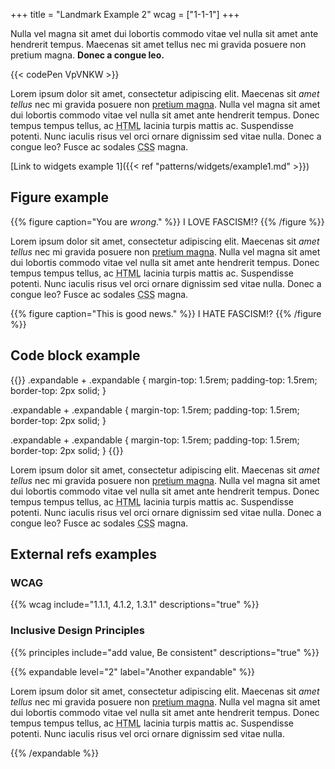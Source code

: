 +++
title = "Landmark Example 2"
wcag = ["1-1-1"]
+++

<p>Nulla vel magna sit amet dui lobortis commodo vitae vel nulla sit amet ante hendrerit tempus. Maecenas sit amet tellus nec mi gravida posuere non pretium magna. <strong>Donec a congue leo. </strong></p>

{{< codePen VpVNKW >}}

<p>Lorem ipsum dolor sit amet, consectetur adipiscing elit. Maecenas sit <em>amet tellus</em> nec mi gravida posuere non <a href='#'>pretium magna</a>. Nulla vel magna sit amet dui lobortis commodo vitae vel nulla sit amet ante hendrerit tempus. Donec tempus tempus tellus, ac <abbr title='Hypertext Markup Language'>HTML</abbr> lacinia turpis mattis ac. Suspendisse potenti. Nunc iaculis risus vel orci ornare dignissim sed vitae nulla. Donec a congue leo? Fusce ac sodales <abbr title='Cascading Style Sheets'>CSS</abbr> magna. </p>

[Link to widgets example 1]({{< ref "patterns/widgets/example1.md" >}})

## Figure example

{{% figure caption="You are <em>wrong</em>." %}}
  I LOVE FASCISM!?
{{% /figure %}}

<p>Lorem ipsum dolor sit amet, consectetur adipiscing elit. Maecenas sit <em>amet tellus</em> nec mi gravida posuere non <a href='#'>pretium magna</a>. Nulla vel magna sit amet dui lobortis commodo vitae vel nulla sit amet ante hendrerit tempus. Donec tempus tempus tellus, ac <abbr title='Hypertext Markup Language'>HTML</abbr> lacinia turpis mattis ac. Suspendisse potenti. Nunc iaculis risus vel orci ornare dignissim sed vitae nulla. Donec a congue leo? Fusce ac sodales <abbr title='Cascading Style Sheets'>CSS</abbr> magna. </p>

{{% figure caption="This is good news." %}}
  I HATE FASCISM!?
{{% /figure %}}

## Code block example

{{<codeBlock lang="css" numbered="true">}}
  .expandable + .expandable {
    margin-top: 1.5rem;
    padding-top: 1.5rem;
    border-top: 2px solid;
  }

  .expandable + .expandable {
    margin-top: 1.5rem;
    padding-top: 1.5rem;
    border-top: 2px solid;
  }

  .expandable + .expandable {
    margin-top: 1.5rem;
    padding-top: 1.5rem;
    border-top: 2px solid;
  }
{{</codeBlock>}}

<p>Lorem ipsum dolor sit amet, consectetur adipiscing elit. Maecenas sit <em>amet tellus</em> nec mi gravida posuere non <a href='#'>pretium magna</a>. Nulla vel magna sit amet dui lobortis commodo vitae vel nulla sit amet ante hendrerit tempus. Donec tempus tempus tellus, ac <abbr title='Hypertext Markup Language'>HTML</abbr> lacinia turpis mattis ac. Suspendisse potenti. Nunc iaculis risus vel orci ornare dignissim sed vitae nulla. Donec a congue leo? Fusce ac sodales <abbr title='Cascading Style Sheets'>CSS</abbr> magna. </p>

## External refs examples

### WCAG

{{% wcag include="1.1.1, 4.1.2, 1.3.1" descriptions="true" %}}

### Inclusive Design Principles

{{% principles include="add value, Be consistent" descriptions="true" %}}

{{% expandable level="2" label="Another expandable" %}}
  <p>Lorem ipsum dolor sit amet, consectetur adipiscing elit. Maecenas sit <em>amet tellus</em> nec mi gravida posuere non <a href='#'>pretium magna</a>. Nulla vel magna sit amet dui lobortis commodo vitae vel nulla sit amet ante hendrerit tempus. Donec tempus tempus tellus, ac <abbr title='Hypertext Markup Language'>HTML</abbr> lacinia turpis mattis ac. Suspendisse potenti. Nunc iaculis risus vel orci ornare dignissim sed vitae nulla.</p>
{{% /expandable %}}
